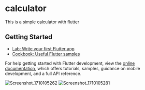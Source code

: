# calculator

This is a simple calculator with flutter
## Getting Started




- [Lab: Write your first Flutter app](https://docs.flutter.dev/get-started/codelab)
- [Cookbook: Useful Flutter samples](https://docs.flutter.dev/cookbook)

For help getting started with Flutter development, view the
[online documentation](https://docs.flutter.dev/), which offers tutorials,
samples, guidance on mobile development, and a full API reference.

![Screenshot_1710105262](https://github.com/afcpu1375/Calculator/assets/80132922/280fa75f-94ed-49a2-89f5-b80dde3d0f65)
![Screenshot_1710105281](https://github.com/afcpu1375/Calculator/assets/80132922/0331a54b-8ac7-47c1-b13f-9abde496f405)



